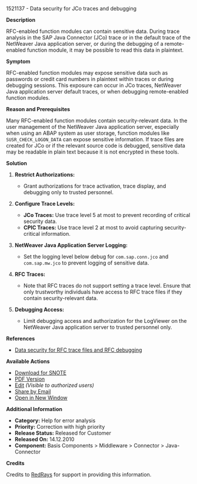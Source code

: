 1521137 - Data security for JCo traces and debugging

**Description**
  
RFC-enabled function modules can contain sensitive data. During trace analysis in the SAP Java Connector (JCo) trace or in the default trace of the NetWeaver Java application server, or during the debugging of a remote-enabled function module, it may be possible to read this data in plaintext.

**Symptom**

RFC-enabled function modules may expose sensitive data such as passwords or credit card numbers in plaintext within traces or during debugging sessions. This exposure can occur in JCo traces, NetWeaver Java application server default traces, or when debugging remote-enabled function modules.

**Reason and Prerequisites**

Many RFC-enabled function modules contain security-relevant data. In the user management of the NetWeaver Java application server, especially when using an ABAP system as user storage, function modules like `SUSR_CHECK_LOGON_DATA` can expose sensitive information. If trace files are created for JCo or if the relevant source code is debugged, sensitive data may be readable in plain text because it is not encrypted in these tools.

**Solution**

1. **Restrict Authorizations:**
   - Grant authorizations for trace activation, trace display, and debugging only to trusted personnel.
   
2. **Configure Trace Levels:**
   - **JCo Traces:** Use trace level 5 at most to prevent recording of critical security data.
   - **CPIC Traces:** Use trace level 2 at most to avoid capturing security-critical information.
   
3. **NetWeaver Java Application Server Logging:**
   - Set the logging level below debug for `com.sap.conn.jco` and `com.sap.mw.jco` to prevent logging of sensitive data.
   
4. **RFC Traces:**
   - Note that RFC traces do not support setting a trace level. Ensure that only trustworthy individuals have access to RFC trace files if they contain security-relevant data.
   
5. **Debugging Access:**
   - Limit debugging access and authorization for the LogViewer on the NetWeaver Java application server to trusted personnel only.

**References**

- [Data security for RFC trace files and RFC debugging](https://me.sap.com/notes/1148023)

**Available Actions**

- [Download for SNOTE](https://notesdownloads.sap.com/note/0040000017116192017)
- [PDF Version](https://userapps.support.sap.com/sap/support/sfm/notes/print/0001521137?language=en-US&token=0829196255EFFCE3128288D7AED14783)
- [Edit](https://me.sap.com/sap/support/notes/edit/0001521137) *(Visible to authorized users)*
- [Share by Email](#)
- [Open in New Window](#)

**Additional Information**

- **Category:** Help for error analysis
- **Priority:** Correction with high priority
- **Release Status:** Released for Customer
- **Released On:** 14.12.2010
- **Component:** Basis Components > Middleware > Connector > Java-Connector

**Credits**

Credits to [RedRays](https://redrays.io) for support in providing this information.